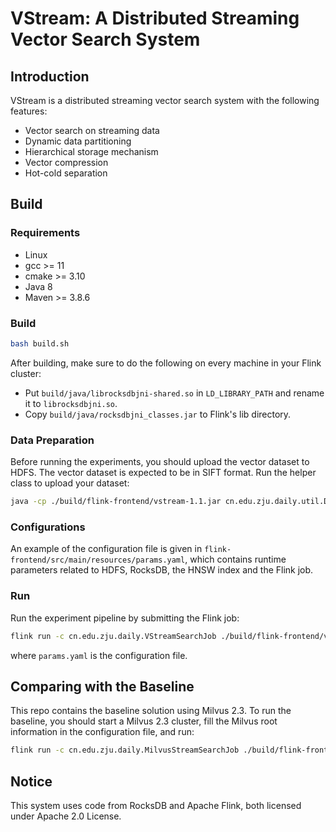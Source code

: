 # VStream: A Distributed Streaming Vector Search System

## Introduction

VStream is a distributed streaming vector search system with the following features:

- Vector search on streaming data
- Dynamic data partitioning
- Hierarchical storage mechanism
- Vector compression
- Hot-cold separation

## Build

### Requirements

- Linux
- gcc >= 11
- cmake >= 3.10
- Java 8
- Maven >= 3.8.6

### Build

```bash
bash build.sh
```

After building, make sure to do the following on every machine in your Flink cluster:

- Put `build/java/librocksdbjni-shared.so` in `LD_LIBRARY_PATH` and rename it to `librocksdbjni.so`.
- Copy `build/java/rocksdbjni_classes.jar` to Flink's lib directory.

### Data Preparation

Before running the experiments, you should upload the vector dataset to HDFS. The vector dataset is expected
to be in SIFT format. Run the helper class to upload your dataset:

```bash
java -cp ./build/flink-frontend/vstream-1.1.jar cn.edu.zju.daily.util.DataUploader -h
```

### Configurations

An example of the configuration file is given in `flink-frontend/src/main/resources/params.yaml`, which contains 
runtime parameters related to HDFS, RocksDB, the HNSW index and the Flink job.

### Run

Run the experiment pipeline by submitting the Flink job:

```bash
flink run -c cn.edu.zju.daily.VStreamSearchJob ./build/flink-frontend/vstream-1.1.jar <params.yaml>
```

where `params.yaml` is the configuration file.

## Comparing with the Baseline

This repo contains the baseline solution using Milvus 2.3. To run the baseline, you should start a Milvus 2.3 cluster, 
fill the Milvus root information in the configuration file, and run:

```bash
flink run -c cn.edu.zju.daily.MilvusStreamSearchJob ./build/flink-frontend/vstream-1.1.jar <params.yaml>
```

## Notice

This system uses code from RocksDB and Apache Flink, both licensed under Apache 2.0 License.  
